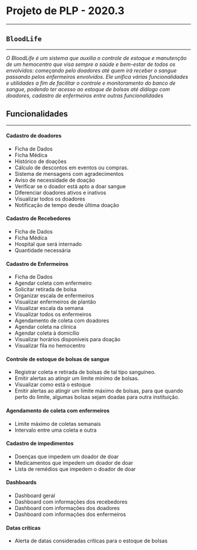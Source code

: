 # **Projeto de PLP - 2020.3**
---

## **`BloodLife`**
---
*O BloodLife é um sistema que auxilia o controle de estoque e manutenção de um hemocentro que visa sempre a saúde e bem-estar de todos os envolvidos: começando pelo doadores até quem irá receber o sangue passando pelos enfermeiros envolvidos. Ele unifica várias funcionalidades e utilidades a fim de facilitar o controle e monitoramento do banco de sangue, podendo ter acesso ao estoque de bolsas até diálogo com doadores, cadastro de enfermeiros entre outras funcionalidades*

## Funcionalidades
---
#### **Cadastro de doadores**
* Ficha de Dados
* Ficha Médica
* Histórico de doações
* Cálculo de descontos em eventos ou compras.
* Sistema de mensagens com agradecimentos
* Aviso de necessidade de doação
* Verificar se o doador está apto a doar sangue
* Diferenciar doadores ativos e inativos
* Visualizar todos os doadores
* Notificação de tempo desde última doação

#### **Cadastro de Recebedores**
* Ficha de Dados
* Ficha Médica
* Hospital que será internado
* Quantidade necessária

#### **Cadastro de Enfermeiros** 
* Ficha de Dados
* Agendar coleta com enfermeiro
* Solicitar retirada de bolsa
* Organizar escala de enfermeiros
* Visualizar enfermeiros de plantão
* Visualizar escala da semana
* Visualizar todos os enfermeiros
* Agendamento de coleta com doadores
* Agendar coleta na clínica
* Agendar coleta à domicílio
* Visualizar horários disponíveis para doação
* Visualizar fila no hemocentro

#### **Controle de estoque de bolsas de sangue**
* Registrar coleta e retirada de bolsas de tal tipo sanguíneo.
* Emitir alertas ao atingir um limite mínimo de bolsas.
* Visualizar como está o estoque
* Emitir alertas ao atingir um limite máximo de bolsas, para que quando perto do limite, algumas bolsas sejam doadas para outra instituição.


#### **Agendamento de coleta com enfermeiros**
* Limite máximo de coletas semanais
* Intervalo entre uma coleta e outra

#### **Cadastro de impedimentos**
* Doenças que impedem um doador de doar
* Medicamentos que impedem um doador de doar
* Lista de remédios que impedem o doador de doar

#### **Dashboards**
* Dashboard geral
* Dashboard com informações dos recebedores
* Dashboard com informações dos doadores
* Dashboard com informações dos enfermeiros

#### **Datas críticas**
* Alerta de datas consideradas críticas para o estoque de bolsas
